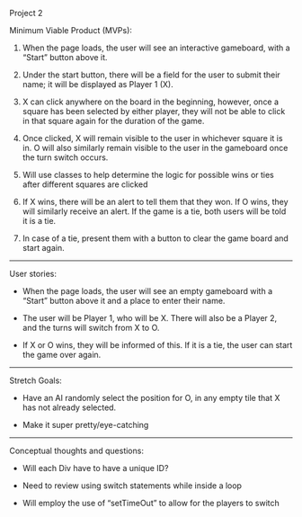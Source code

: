 Project 2 

Minimum Viable Product (MVPs):

1. When the page loads, the user will see an interactive gameboard, with a “Start” button above it.

2. Under the start button, there will be a field for the user to submit their name; it will be displayed as Player 1 (X).

3. X can click anywhere on the board in the beginning, however, once a square has been selected by either player, they will not be able to click in that square again for the duration of the game.

4. Once clicked, X will remain visible to the user in whichever square it is in. O will also similarly remain visible to the user in the gameboard once the turn switch occurs.

5. Will use classes to help determine the logic for possible wins or ties after different squares are clicked

6. If X wins, there will be an alert to tell them that they won. If O wins, they will similarly receive an alert. If the game is a tie, both users will be told it is a tie.

7. In case of a tie, present them with a button to clear the game board and start again.

________________

User stories:

- When the page loads, the user will see an empty gameboard with a “Start” button above it and a place to enter their name.

- The user will be Player 1, who will be X. There will also be a Player 2, and the turns will switch from X to O.

- If X or O wins, they will be informed of this. If it is a tie, the user can start the game over again.

_________________

Stretch Goals:

- Have an AI randomly select the position for O, in any empty tile that X has not already selected.

- Make it super pretty/eye-catching

_________________


Conceptual thoughts and questions:

- Will each Div have to have a unique ID?

- Need to review using switch statements while inside a loop

- Will employ the use of “setTimeOut” to allow for the players to switch
